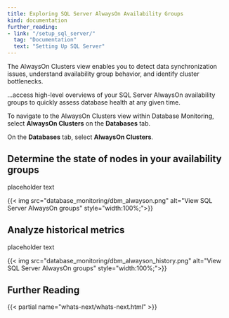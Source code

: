 ```yaml
---
title: Exploring SQL Server AlwaysOn Availability Groups
kind: documentation
further_reading:
- link: "/setup_sql_server/"
  tag: "Documentation"
  text: "Setting Up SQL Server"
---
```


The AlwaysOn Clusters view enables you to detect data synchronization issues, understand availability group behavior, and identify cluster bottlenecks.

...access high-level overviews of your SQL Server AlwaysOn availability groups to quickly assess database health at any given time. 

To navigate to the AlwaysOn Clusters view within Database Monitoring, select **AlwaysOn Clusters** on the **Databases** tab.

On the **Databases** tab, select **AlwaysOn Clusters**.

## Determine the state of nodes in your availability groups

placeholder text 

{{< img src="database_monitoring/dbm_alwayson.png" alt="View SQL Server AlwaysOn groups" style="width:100%;">}}

## Analyze historical metrics

placeholder text

{{< img src="database_monitoring/dbm_alwayson_history.png" alt="View SQL Server AlwaysOn groups" style="width:100%;">}}

## Further Reading

{{< partial name="whats-next/whats-next.html" >}}